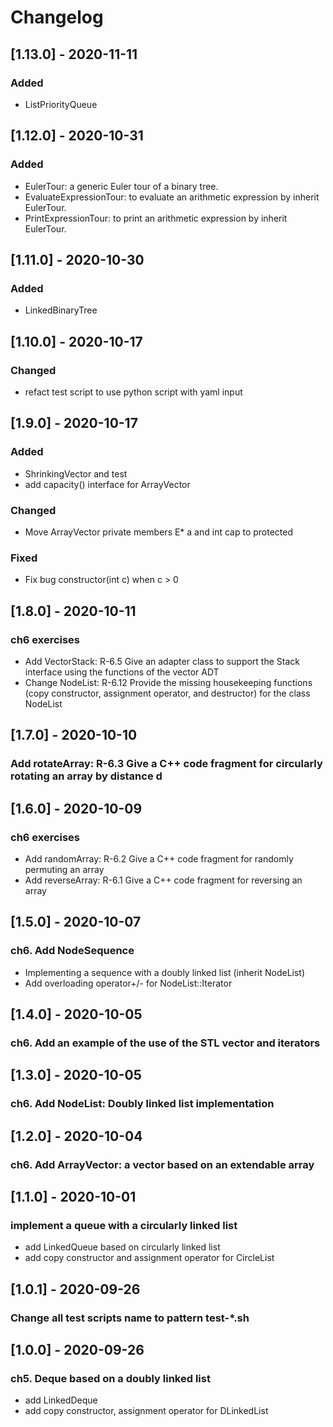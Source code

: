 # Changelog

## [1.13.0] - 2020-11-11
### Added
- ListPriorityQueue

## [1.12.0] - 2020-10-31
### Added
- EulerTour: a generic Euler tour of a binary tree.
- EvaluateExpressionTour: to evaluate an arithmetic expression by inherit EulerTour.
- PrintExpressionTour: to print an arithmetic expression by inherit EulerTour.

## [1.11.0] - 2020-10-30
### Added
- LinkedBinaryTree

## [1.10.0] - 2020-10-17
### Changed
- refact test script to use python script with yaml input

## [1.9.0] - 2020-10-17
### Added
- ShrinkingVector and test
- add capacity() interface for ArrayVector
### Changed
- Move ArrayVector private members E* a and int cap to protected
### Fixed
- Fix bug constructor(int c) when c > 0

## [1.8.0] - 2020-10-11
### ch6 exercises
- Add VectorStack: R-6.5 Give an adapter class to support the Stack interface using the functions of the vector ADT
- Change NodeList: R-6.12 Provide the missing housekeeping functions (copy constructor, assignment operator, and destructor) for the class NodeList

## [1.7.0] - 2020-10-10
### Add rotateArray: R-6.3 Give a C++ code fragment for circularly rotating an array by distance d

## [1.6.0] - 2020-10-09
### ch6 exercises
- Add randomArray: R-6.2 Give a C++ code fragment for randomly permuting an array
- Add reverseArray: R-6.1 Give a C++ code fragment for reversing an array

## [1.5.0] - 2020-10-07
### ch6. Add NodeSequence
- Implementing a sequence with a doubly linked list (inherit NodeList) 
- Add overloading operator+/- for NodeList<E>::Iterator

## [1.4.0] - 2020-10-05
### ch6. Add an example of the use of the STL vector and iterators

## [1.3.0] - 2020-10-05
### ch6. Add NodeList: Doubly linked list implementation

## [1.2.0] - 2020-10-04
### ch6. Add ArrayVector: a vector based on an extendable array

## [1.1.0] - 2020-10-01
### implement a queue with a circularly linked list
- add LinkedQueue based on circularly linked list
- add copy constructor and assignment operator for CircleList

## [1.0.1] - 2020-09-26
### Change all test scripts name to pattern test-*.sh

## [1.0.0] - 2020-09-26
### ch5. Deque based on a doubly linked list
- add LinkedDeque
- add copy constructor, assignment operator for DLinkedList
